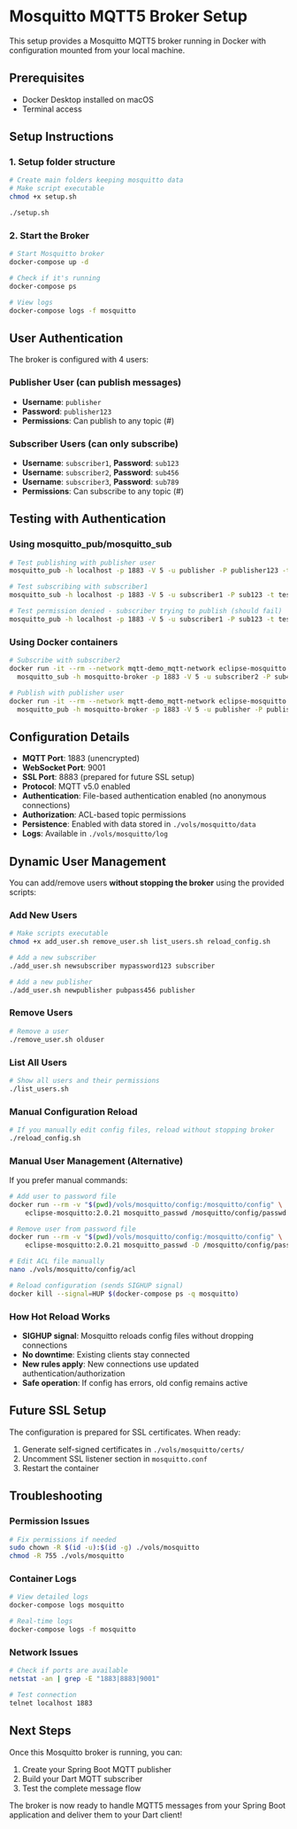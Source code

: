 # Mosquitto MQTT5 Broker Setup

This setup provides a Mosquitto MQTT5 broker running in Docker with configuration mounted from your local machine.

## Prerequisites

- Docker Desktop installed on macOS
- Terminal access

## Setup Instructions

### 1. Setup folder structure

```bash
# Create main folders keeping mosquitto data
# Make script executable
chmod +x setup.sh

./setup.sh

```

### 2. Start the Broker

```bash
# Start Mosquitto broker
docker-compose up -d

# Check if it's running
docker-compose ps

# View logs
docker-compose logs -f mosquitto
```

## User Authentication

The broker is configured with 4 users:

### Publisher User (can publish messages)
- **Username**: `publisher`
- **Password**: `publisher123`
- **Permissions**: Can publish to any topic (#)

### Subscriber Users (can only subscribe)
- **Username**: `subscriber1`, **Password**: `sub123`
- **Username**: `subscriber2`, **Password**: `sub456`
- **Username**: `subscriber3`, **Password**: `sub789`
- **Permissions**: Can subscribe to any topic (#)

## Testing with Authentication

### Using mosquitto_pub/mosquitto_sub

```bash
# Test publishing with publisher user
mosquitto_pub -h localhost -p 1883 -V 5 -u publisher -P publisher123 -t test/topic -m "Hello from Publisher"

# Test subscribing with subscriber1
mosquitto_sub -h localhost -p 1883 -V 5 -u subscriber1 -P sub123 -t test/topic

# Test permission denied - subscriber trying to publish (should fail)
mosquitto_pub -h localhost -p 1883 -V 5 -u subscriber1 -P sub123 -t test/topic -m "This should fail"
```

### Using Docker containers

```bash
# Subscribe with subscriber2
docker run -it --rm --network mqtt-demo_mqtt-network eclipse-mosquitto:2.0.21 \
  mosquitto_sub -h mosquitto-broker -p 1883 -V 5 -u subscriber2 -P sub456 -t test/topic

# Publish with publisher user
docker run -it --rm --network mqtt-demo_mqtt-network eclipse-mosquitto:2.0.21 \
  mosquitto_pub -h mosquitto-broker -p 1883 -V 5 -u publisher -P publisher123 -t test/topic -m "Authenticated message"
```

## Configuration Details

- **MQTT Port**: 1883 (unencrypted)
- **WebSocket Port**: 9001
- **SSL Port**: 8883 (prepared for future SSL setup)
- **Protocol**: MQTT v5.0 enabled
- **Authentication**: File-based authentication enabled (no anonymous connections)
- **Authorization**: ACL-based topic permissions
- **Persistence**: Enabled with data stored in `./vols/mosquitto/data`
- **Logs**: Available in `./vols/mosquitto/log`

## Dynamic User Management

You can add/remove users **without stopping the broker** using the provided scripts:

### Add New Users
```bash
# Make scripts executable
chmod +x add_user.sh remove_user.sh list_users.sh reload_config.sh

# Add a new subscriber
./add_user.sh newsubscriber mypassword123 subscriber

# Add a new publisher  
./add_user.sh newpublisher pubpass456 publisher
```

### Remove Users
```bash
# Remove a user
./remove_user.sh olduser
```

### List All Users
```bash
# Show all users and their permissions
./list_users.sh
```

### Manual Configuration Reload
```bash
# If you manually edit config files, reload without stopping broker
./reload_config.sh
```

### Manual User Management (Alternative)

If you prefer manual commands:

```bash
# Add user to password file
docker run --rm -v "$(pwd)/vols/mosquitto/config:/mosquitto/config" \
    eclipse-mosquitto:2.0.21 mosquitto_passwd /mosquitto/config/passwd username password

# Remove user from password file  
docker run --rm -v "$(pwd)/vols/mosquitto/config:/mosquitto/config" \
    eclipse-mosquitto:2.0.21 mosquitto_passwd -D /mosquitto/config/passwd username

# Edit ACL file manually
nano ./vols/mosquitto/config/acl

# Reload configuration (sends SIGHUP signal)
docker kill --signal=HUP $(docker-compose ps -q mosquitto)
```

### How Hot Reload Works

- **SIGHUP signal**: Mosquitto reloads config files without dropping connections
- **No downtime**: Existing clients stay connected
- **New rules apply**: New connections use updated authentication/authorization
- **Safe operation**: If config has errors, old config remains active

## Future SSL Setup

The configuration is prepared for SSL certificates. When ready:

1. Generate self-signed certificates in `./vols/mosquitto/certs/`
2. Uncomment SSL listener section in `mosquitto.conf`
3. Restart the container

## Troubleshooting

### Permission Issues
```bash
# Fix permissions if needed
sudo chown -R $(id -u):$(id -g) ./vols/mosquitto
chmod -R 755 ./vols/mosquitto
```

### Container Logs
```bash
# View detailed logs
docker-compose logs mosquitto

# Real-time logs
docker-compose logs -f mosquitto
```

### Network Issues
```bash
# Check if ports are available
netstat -an | grep -E "1883|8883|9001"

# Test connection
telnet localhost 1883
```

## Next Steps

Once this Mosquitto broker is running, you can:
1. Create your Spring Boot MQTT publisher
2. Build your Dart MQTT subscriber
3. Test the complete message flow

The broker is now ready to handle MQTT5 messages from your Spring Boot application and deliver them to your Dart client!